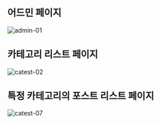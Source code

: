 ## 어드민 페이지

![admin-01](https://user-images.githubusercontent.com/51291185/182916202-e3ef4554-5436-4221-a24d-d26007a07790.png)

## 카테고리 리스트 페이지

![catest-02](https://user-images.githubusercontent.com/51291185/182915968-62faeafb-5924-4a15-b815-5204f31ab760.png)

## 특정 카테고리의 포스트 리스트 페이지

![catest-07](https://user-images.githubusercontent.com/51291185/182916089-abf8d03d-9e06-4dcc-bc4b-152bcdc1f049.png)

